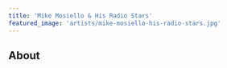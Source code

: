 ```yaml
---
title: 'Mike Mosiello & His Radio Stars'
featured_image: 'artists/mike-mosiello-his-radio-stars.jpg'
---
```


## About


